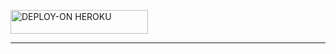 
<a 
href="https://dashboard.heroku.com/new?template=https://github.com/humphreymbise/King_ZEZE-MD-v4"><img title="DEPLOY-ON HEROKU" src="https://img.shields.io/badge/DEPLOY-ON HEROKU-h?color=blue&style=for-the-badge&logo=nike" width="220" height="38.45"/></a></p>
________________

